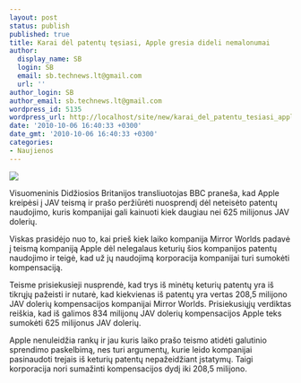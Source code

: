 ```yaml
---
layout: post
status: publish
published: true
title: Karai dėl patentų tęsiasi, Apple gresia dideli nemalonumai
author:
  display_name: SB
  login: SB
  email: sb.technews.lt@gmail.com
  url: ''
author_login: SB
author_email: sb.technews.lt@gmail.com
wordpress_id: 5135
wordpress_url: http://localhost/site/new/karai_del_patentu_tesiasi_apple_gresia_dideli_nemalonumai/
date: '2010-10-06 16:40:33 +0300'
date_gmt: '2010-10-06 16:40:33 +0300'
categories:
- Naujienos
---
```

<div class="imgright"><img src="http://www.ipix.lt/images/24875720.jpg"  /></div>
<p>Visuomeninis Didžiosios Britanijos transliuotojas BBC praneša, kad Apple kreipėsi į JAV teismą ir prašo peržiūrėti nuosprendį dėl neteisėto patentų naudojimo, kuris kompanijai gali kainuoti kiek daugiau nei 625 milijonus JAV dolerių.</p>
<p>Viskas prasidėjo nuo to, kai prieš kiek laiko kompanija Mirror Worlds padavė į teismą kompaniją Apple dėl nelegalaus keturių šios kompanijos patentų naudojimo ir teigė, kad už jų naudojimą korporacija kompanijai turi sumokėti kompensaciją.</p>
<p>Teisme prisiekusieji nusprendė, kad trys iš minėtų keturių patentų yra iš tikrųjų pažeisti ir nutarė, kad kiekvienas iš patentų yra vertas 208,5 milijono JAV dolerių kompensacijos kompanijai Mirror Worlds. Prisiekusiųjų verdiktas reiškia, kad iš galimos 834 milijonų JAV dolerių kompensacijos Apple teks sumokėti 625 milijonus JAV dolerių.</p>
<p>Apple nenuleidžia rankų ir jau kuris laiko prašo teismo atidėti galutinio sprendimo paskelbimą, nes turi argumentų, kurie leido kompanijai pasinaudoti trejais iš keturių patentų nepažeidžiant įstatymų. Taigi korporacija nori sumažinti kompensacijos dydį iki 208,5 milijono.<br /></p>
